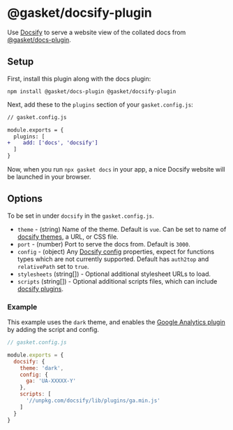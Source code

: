 # @gasket/docsify-plugin

Use [Docsify] to serve a website view of the collated docs from
[@gasket/docs-plugin]. 

## Setup

First, install this plugin along with the docs plugin:

```
npm install @gasket/docs-plugin @gasket/docsify-plugin
```

Next, add these to the `plugins` section of your `gasket.config.js`:

```diff
// gasket.config.js

module.exports = {
  plugins: [
+    add: ['docs', 'docsify']
  ]
}
```

Now, when you run `npx gasket docs` in your app, a nice Docsify website will
be launched in your browser.

## Options

To be set in under `docsify` in the `gasket.config.js`.

- `theme` - (string) Name of the theme. Default is `vue`. Can be set to name of
  [docsify themes], a URL, or CSS file.
- `port` - (number) Port to serve the docs from. Default is `3000`.
- `config` - (object) Any [Docsify config] properties, expect for functions
  types which are not currently supported. 
  Default has `auth2top` and `relativePath` set to `true`.
- `stylesheets` (string[]) - Optional additional stylesheet URLs to load.
- `scripts` (string[]) - Optional additional scripts files, which can include
  [docsify plugins].

### Example

This example uses the `dark` theme, and enables the [Google Analytics plugin]
by adding the script and config.

```js
// gasket.config.js

module.exports = {
  docsify: {
    theme: 'dark',
    config: {
      ga: 'UA-XXXXX-Y'
    },
    scripts: [
      '//unpkg.com/docsify/lib/plugins/ga.min.js'
    ]
  }
}
```

<!-- LINKS -->

[Docsify]: https://docsify.js.org
[docsify themes]: https://docsify.js.org/#/themes
[docsify config]: https://docsify.js.org/#/configuration
[docsify plugins]: https://docsify.js.org/#/plugins
[Google Analytics plugin]: https://docsify.js.org/#/plugins?id=google-analytics

[@gasket/docs-plugin]: /packages/gasket-docs-plugin/README.md
